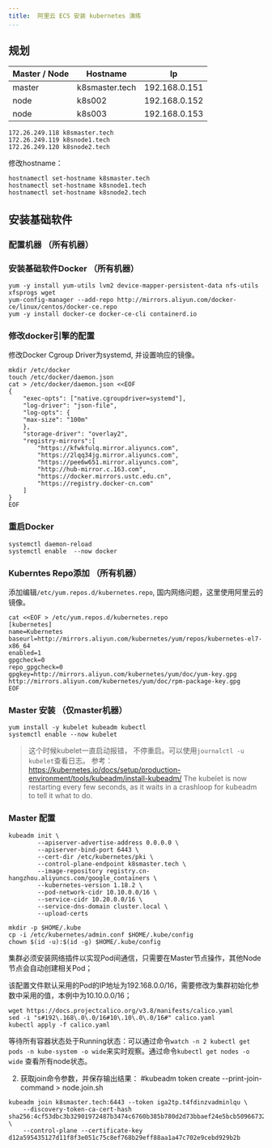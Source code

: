 ```yaml
---
title:  阿里云 ECS 安装 kubernetes 演练
...
```


## 规划



| Master / Node | Hostname | Ip |
| -------- | -------- | -------- |
|   master   | k8smaster.tech    | 192.168.0.151     |
|   node   | k8s002    | 192.168.0.152     |
|   node   | k8s003    | 192.168.0.153    |


```
172.26.249.118 k8smaster.tech
172.26.249.119 k8snode1.tech	
172.26.249.120 k8snode2.tech
```

修改hostname：
```
hostnamectl set-hostname k8smaster.tech
hostnamectl set-hostname k8snode1.tech
hostnamectl set-hostname k8snode2.tech
```
## 安装基础软件
### 配置机器 （所有机器）

### 安装基础软件Docker （所有机器）
```
yum -y install yum-utils lvm2 device-mapper-persistent-data nfs-utils xfsprogs wget
yum-config-manager --add-repo http://mirrors.aliyun.com/docker-ce/linux/centos/docker-ce.repo
yum -y install docker-ce docker-ce-cli containerd.io
```

### 修改docker引擎的配置
修改Docker Cgroup Driver为systemd, 并设置响应的镜像。
```
mkdir /etc/docker
touch /etc/docker/daemon.json
cat > /etc/docker/daemon.json <<EOF
{
    "exec-opts": ["native.cgroupdriver=systemd"],
    "log-driver": "json-file",
    "log-opts": {
    "max-size": "100m"
    },
    "storage-driver": "overlay2",
    "registry-mirrors":[
        "https://kfwkfulq.mirror.aliyuncs.com",
        "https://2lqq34jg.mirror.aliyuncs.com",
        "https://pee6w651.mirror.aliyuncs.com",
        "http://hub-mirror.c.163.com",
        "https://docker.mirrors.ustc.edu.cn",
        "https://registry.docker-cn.com"
    ]
}
EOF
```

### 重启Docker 
```
systemctl daemon-reload
systemctl enable  --now docker
```
### Kuberntes Repo添加 （所有机器）
添加编辑`/etc/yum.repos.d/kubernetes.repo`, 国内网络问题，这里使用阿里云的镜像。
```
cat <<EOF > /etc/yum.repos.d/kubernetes.repo
[kubernetes]
name=Kubernetes
baseurl=http://mirrors.aliyun.com/kubernetes/yum/repos/kubernetes-el7-x86_64
enabled=1
gpgcheck=0
repo_gpgcheck=0
gpgkey=http://mirrors.aliyun.com/kubernetes/yum/doc/yum-key.gpg http://mirrors.aliyun.com/kubernetes/yum/doc/rpm-package-key.gpg
EOF
```




### Master 安装 （仅master机器）
```
yum install -y kubelet kubeadm kubectl 
systemctl enable --now kubelet
```
> 这个时候kubelet一直启动报错， 不停重启。可以使用`journalctl -u kubelet`查看日志。  参考：https://kubernetes.io/docs/setup/production-environment/tools/kubeadm/install-kubeadm/ The kubelet is now restarting every few seconds, as it waits in a crashloop for kubeadm to tell it what to do. 


### Master 配置
```
kubeadm init \
        --apiserver-advertise-address 0.0.0.0 \
        --apiserver-bind-port 6443 \
        --cert-dir /etc/kubernetes/pki \
        --control-plane-endpoint k8smaster.tech \
        --image-repository registry.cn-hangzhou.aliyuncs.com/google_containers \
        --kubernetes-version 1.18.2 \
        --pod-network-cidr 10.10.0.0/16 \
        --service-cidr 10.20.0.0/16 \
        --service-dns-domain cluster.local \
        --upload-certs
```
```
mkdir -p $HOME/.kube
cp -i /etc/kubernetes/admin.conf $HOME/.kube/config
chown $(id -u):$(id -g) $HOME/.kube/config
```

集群必须安装网络插件以实现Pod间通信，只需要在Master节点操作，其他Node节点会自动创建相关Pod；

该配置文件默认采用的Pod的IP地址为192.168.0.0/16，需要修改为集群初始化参数中采用的值，本例中为10.10.0.0/16；
```
wget https://docs.projectcalico.org/v3.8/manifests/calico.yaml
sed -i "s#192\.168\.0\.0/16#10\.10\.0\.0/16#" calico.yaml
kubectl apply -f calico.yaml
```
等待所有容器状态处于Running状态：可以通过命令`watch -n 2 kubectl get pods -n kube-system -o wide`来实时观察。通过命令`kubectl get nodes -o wide` 查看所有node状态。

2) 获取join命令参数，并保存输出结果：
#kubeadm token create --print-join-command > node.join.sh




```
kubeadm join k8smaster.tech:6443 --token iga2tp.t4fdinzvadminlqu \
    --discovery-token-ca-cert-hash sha256:4cf53dbc3b32901972487b3474c6760b385b780d2d73bbaef24e5bcb50966732 \
    --control-plane --certificate-key d12a595435127d11f8f3e051c75c8ef768b29eff88aa1a47c702e9cebd929b2b
```

